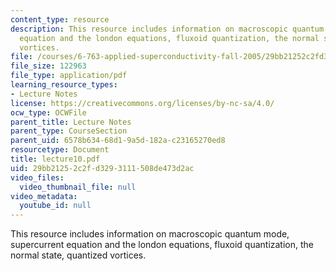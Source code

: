 ```yaml
---
content_type: resource
description: This resource includes information on macroscopic quantum mode, supercurrent
  equation and the london equations, fluxoid quantization, the normal state, quantized
  vortices.
file: /courses/6-763-applied-superconductivity-fall-2005/29bb21252c2fd3293111508de473d2ac_lecture10.pdf
file_size: 122963
file_type: application/pdf
learning_resource_types:
- Lecture Notes
license: https://creativecommons.org/licenses/by-nc-sa/4.0/
ocw_type: OCWFile
parent_title: Lecture Notes
parent_type: CourseSection
parent_uid: 6578b634-68d1-9a5d-182a-c23165270ed8
resourcetype: Document
title: lecture10.pdf
uid: 29bb2125-2c2f-d329-3111-508de473d2ac
video_files:
  video_thumbnail_file: null
video_metadata:
  youtube_id: null
---
```

This resource includes information on macroscopic quantum mode, supercurrent equation and the london equations, fluxoid quantization, the normal state, quantized vortices.